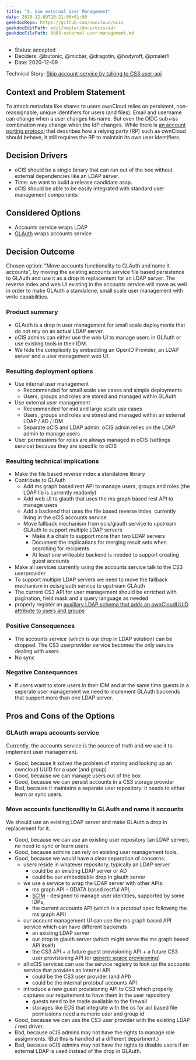 ```yaml
---
title: "3. Use external User Management"
date: 2020-12-09T20:21:00+01:00
geekdocRepo: https://github.com/owncloud/ocis
geekdocEditPath: edit/master/docs/ocis/adr
geekdocFilePath: 0003-external-user-management.md
---
```


* Status: accepted <!-- optional -->
* Deciders: @butonic, @micbar, @dragotin, @hodyroff, @pmaier1 <!-- optional -->
* Date: 2020-12-09 <!-- optional -->

Technical Story: [Skip account-service by talking to CS3 user-api](https://github.com/owncloud/ocis/pull/1020) <!-- optional -->

## Context and Problem Statement

To attach metadata like shares to users ownCloud relies on persistent, non-reassignable, unique identifiers for users (and files). Email and username can change when a user changes his name. But even the OIDC sub+iss combination may change when the IdP changes. While there is [an account porting protocol](https://openid.net/specs/openid-connect-account-porting-1_0.html) that describes how a relying party (RP) such as ownCloud should behave, it still requires the RP to maintain its own user identifiers.

## Decision Drivers <!-- optional -->

* oCIS should be a single binary that can run out of the box without external dependencies like an LDAP server.
* Time: we want to build a release candidate asap.
* oCIS should be able to be easily integrated with standard user management components

## Considered Options

* Accounts service wraps LDAP
* [GLAuth](https://github.com/glauth/glauth) wraps accounts service

## Decision Outcome

Chosen option: "Move accounts functionality to GLAuth and name it accounts", by moving the existing accounts service file based persistence to GLAuth and use it as a drop in replacement for an LDAP server. The reverse index and web UI existing in the accounts service will move as well in order to make GLAuth a standalone, small scale user management with write capabilities.

### Product summary
- GLAuth is a drop in user management for small scale deployments that do not rely on an actual LDAP server.
- oCIS admins can either use the web UI to manage users in GLAuth or use existing tools in their IDM.
- We hide the complexity by embedding an OpenID Provider, an LDAP server and a user management web UI.

### Resulting deployment options
- Use internal user management
  - Recommended for small scale use cases and simple deployments
  - Users, groups and roles are stored and managed within GLAuth
- Use external user management
  - Recommended for mid and large scale use cases
  - Users, groups and roles are stored and managed within an external LDAP / AD / IDM
  - Separate oCIS and LDAP admin: oCIS admin relies on the LDAP admin to manage users
- User permissions for roles are always managed in oCIS (settings service) because they are specific to oCIS

### Resulting technical implications
- Make the file based reverse index a standalone library
- Contribute to GLAuth
  - Add ms graph based rest API to manage users, groups and roles (the LDAP lib is currently readonly)
  - Add web UI to glauth that uses the ms graph based rest API to manage users
  - Add a backend that uses the file based reverse index, currently living in the oCIS accounts service
  - Move fallback mechanism from ocis/glauth service to upstream GLAuth to support multiple LDAP servers
    - Make it a chain to support more than two LDAP servers
    - Document the implications for merging result sets when searching for recipients
    - At least one writeable backend is needed to support creating guest accounts
- Make all services currently using the accounts service talk to the CS3 userprovider
- To support multiple LDAP servers we need to move the fallback mechanism in ocis/glauth service to upstream GLAuth
- The current CS3 API for user management should be enriched with pagination, field mask and a query language as needed
- properly register an [auxiliary LDAP schema that adds an ownCloudUUID attribute to users and groups](https://github.com/owncloud/ocis/blob/c8668e8cb171860c70fec29e5ae945bca44f1fb7/deployments/examples/cs3_users_ocis/config/ldap/ldif/10_owncloud_schema.ldif)

### Positive Consequences <!-- optional -->

* The accounts service (which is our drop in LDAP solution) can be dropped. The CS3 userprovider service becomes the only service dealing with users.
* No sync

### Negative Consequences <!-- optional -->

* If users want to store users in their IDM and at the same time guests in a seperate user management we need to implement GLAuth backends that support more than one LDAP server.

## Pros and Cons of the Options <!-- optional -->

### GLAuth wraps accounts service

Currently, the accounts service is the source of truth and we use it to implement user management. <!-- optional -->

* Good, because it solves the problem of storing and looking up an owncloud UUID for a user (and group)
* Good, because we can manage users out of the box
* Good, because we can persist accounts in a CS3 storage provider
* Bad, because it maintains a separate user repository: it needs to either learn or sync users.

### Move accounts functionality to GLAuth and name it accounts

We should use an existing LDAP server and make GLAuth a drop in replacement for it. <!-- optional -->

* Good, because we can use an existing user repository (an LDAP server), no need to sync or learn users.
* Good, because admins can rely on existing user management tools.
* Good, because we would have a clear separation of concerns:
  - users reside in whatever repository, typically an LDAP server
    - could be an existing LDAP server or AD
    - could be our embeddable drop in glauth server
  - we use a service to wrap the LDAP server with other APIs:
    - ms graph API - ODATA based restful API,
    - [SCIM](http://www.simplecloud.info/) - designed to manage user identities, supported by some IDPs,
    - the current accounts API (which is a protobuf spec following the ms graph API)
  - our account management UI can use the ms graph based API service which can have different backends
    - an existing LDAP server
    - our drop in glauth server (which might serve the ms graph based API itself)
    - the CS3 API + a future guest provisioning API + a future CS3 user provisioning API (or [generic space provisioning](https://github.com/cs3org/cs3apis/pull/95))
  - all oCIS services can use the service registry to look up the accounts service that provides an internal API
    - could be the CS3 user provider (and API)
    - could be the internal protobuf accounts API
  - introduce a new guest provisioning API to CS3 which properly captures our requirement to have them in the user repository
    - guests need to be made available to the firewall
    - storages like EOS that integrate with the os for acl based file permissions need a numeric user and group id
* Good, because we can use the CS3 user provider with the existing LDAP / rest driver.
* Bad, because oCIS admins may not have the rights to manage role assignments. (But this is handled at a different department.) 
* Bad, because oCIS admins may not have the rights to disable users if an external LDAP is used instead of the drop in GLAuth.
